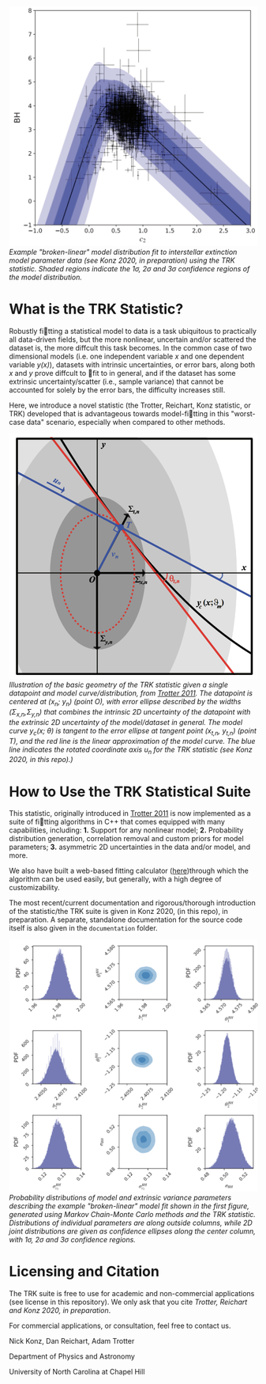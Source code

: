 ![](example_imgs/example_modelfit.png)
*Example "broken-linear" model distribution fit to interstellar extinction model parameter data (see Konz 2020, in preparation) using the TRK statistic. Shaded regions indicate the 1&sigma;, 2&sigma; and 3&sigma; confidence regions of the model distribution.*

# What is the TRK Statistic?
Robustly fitting a statistical model to data is a task ubiquitous to practically all data-driven fields, but the more nonlinear, uncertain and/or scattered the dataset is, the more diffcult this task becomes. In the common case of two dimensional models (i.e. one independent variable *x* and one dependent variable *y(x)*), datasets with intrinsic uncertainties, or error bars, along both *x* and *y* prove diffcult to fit to in general, and if the dataset has some extrinsic uncertainty/scatter (i.e., sample variance) that cannot be accounted for solely by the error bars, the difficulty increases still.

Here, we introduce a novel statistic (the Trotter, Reichart, Konz statistic, or TRK) developed that is advantageous towards model-fitting in this "worst-case data" scenario, especially when compared to other methods.

![](example_imgs/statistic_geometry.png)
*Illustration of the basic geometry of the TRK statistic given a single
datapoint and model curve/distribution, from [Trotter 2011](https://cdr.lib.unc.edu/concern/dissertations/1544bq461). The datapoint is centered at (x<sub>n</sub>; y<sub>n</sub>) (point O), with error
ellipse described by the widths (&Sigma;<sub>x,n</sub>,&Sigma;<sub>y,n</sub>) that combines the intrinsic 2D uncertainty of the datapoint with the extrinsic 2D uncertainty of the model/dataset in general. The model curve y<sub>c</sub>(x; &theta;) is tangent to the error ellipse at tangent point (x<sub>t,n</sub>, y<sub>t,n</sub>) (point T), and the red line is the linear approximation of the model curve. The blue line indicates the rotated coordinate axis u<sub>n</sub> for the TRK statistic (see Konz 2020, in this repo).)*

# How to Use the TRK Statistical Suite
This statistic, originally introduced in [Trotter 2011](https://cdr.lib.unc.edu/concern/dissertations/1544bq461) is now implemented as a suite of fitting algorithms in C++ that comes equipped with many capabilities, including: 
**1.** Support for any nonlinear model; 
**2.** Probability distribution generation, correlation removal and custom priors for model parameters; 
**3.** asymmetric 2D uncertainties in the data and/or model, and more.

We also have built a web-based fitting calculator ([here](https://skynet.unc.edu/rcr/calculator/trk))through which the algorithm can be used easily, but generally, with a high degree of customizability.

The most recent/current documentation and rigorous/thorough introduction of the statistic/the TRK suite is given in Konz 2020, (in this repo), in preparation. A separate, standalone documentation for the source code itself is also given in the `documentation` folder.

![](example_imgs/example_modelparams.png)
*Probability distributions of model and extrinsic variance parameters describing the example "broken-linear" model fit shown in the first figure, generated using Markov Chain-Monte Carlo methods and the TRK statistic. Distributions of individual parameters are along outside columns, while 2D joint distributions are given as confidence ellipses along the center column, with 1&sigma;, 2&sigma; and 3&sigma; confidence regions.*


# Licensing and Citation
The TRK suite is free to use for academic and non-commercial applications (see license in this repository). We only ask that you cite *Trotter, Reichart and Konz 2020, in preparation*.

For commercial applications, or consultation, feel free to contact us.

Nick Konz, Dan Reichart, Adam Trotter

Department of Physics and Astronomy

University of North Carolina at Chapel Hill
